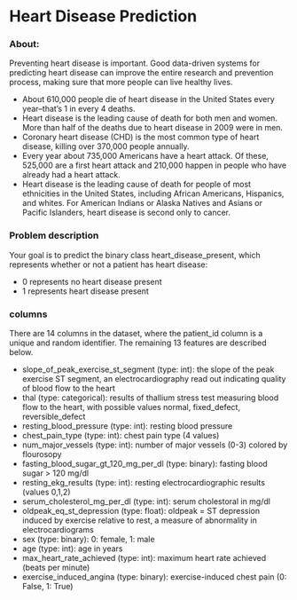 # Heart Disease Prediction

### About:

Preventing heart disease is important. Good data-driven systems for predicting heart disease can improve the entire research and prevention process, making sure that more people can live healthy lives.

*	About 610,000 people die of heart disease in the United States every year–that’s 1 in every 4 deaths.
*	Heart disease is the leading cause of death for both men and women. More than half of the deaths due to heart disease in 2009 were in men.
*	Coronary heart disease (CHD) is the most common type of heart disease, killing over 370,000 people annually.
*	Every year about 735,000 Americans have a heart attack. Of these, 525,000 are a first heart attack and 210,000 happen in people who have already had a heart attack.
*	Heart disease is the leading cause of death for people of most ethnicities in the United States, including African Americans, Hispanics, and whites. For American Indians or Alaska Natives and Asians or Pacific Islanders, heart disease is second only to cancer.

### Problem description
Your goal is to predict the binary class heart_disease_present, which represents whether or not a patient has heart disease:
*	0 represents no heart disease present
*	1 represents heart disease present

### columns

There are 14 columns in the dataset, where the patient_id column is a unique and random identifier. The remaining 13 features are described below.
*	slope_of_peak_exercise_st_segment (type: int): the slope of the peak exercise ST segment, an electrocardiography read out indicating quality of blood flow to the heart
*	thal (type: categorical): results of thallium stress test measuring blood flow to the heart, with possible values normal, fixed_defect, reversible_defect
*	resting_blood_pressure (type: int): resting blood pressure
*	chest_pain_type (type: int): chest pain type (4 values)
*	num_major_vessels (type: int): number of major vessels (0-3) colored by flourosopy
*	fasting_blood_sugar_gt_120_mg_per_dl (type: binary): fasting blood sugar > 120 mg/dl
*	resting_ekg_results (type: int): resting electrocardiographic results (values 0,1,2)
*	serum_cholesterol_mg_per_dl (type: int): serum cholestoral in mg/dl
*	oldpeak_eq_st_depression (type: float): oldpeak = ST depression induced by exercise relative to rest, a measure of abnormality in electrocardiograms
*	sex (type: binary): 0: female, 1: male
*	age (type: int): age in years
*	max_heart_rate_achieved (type: int): maximum heart rate achieved (beats per minute)
*	exercise_induced_angina (type: binary): exercise-induced chest pain (0: False, 1: True)

